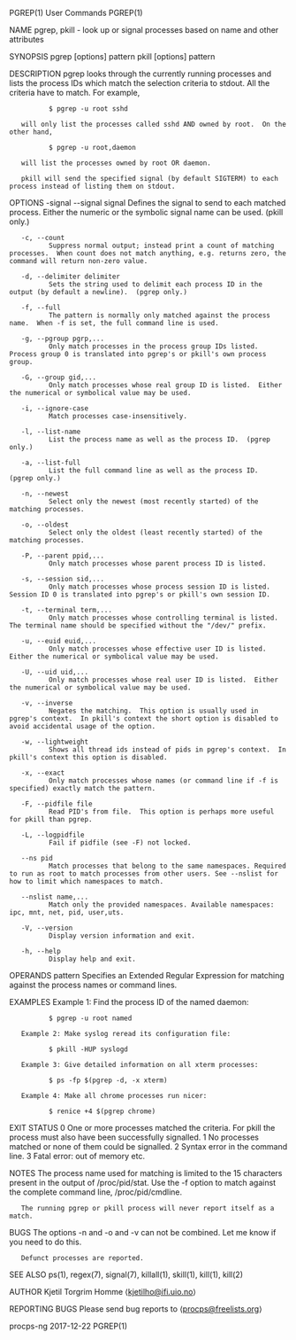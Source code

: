 PGREP(1)                                                                                        User Commands                                                                                        PGREP(1)

NAME
       pgrep, pkill - look up or signal processes based on name and other attributes

SYNOPSIS
       pgrep [options] pattern
       pkill [options] pattern

DESCRIPTION
       pgrep looks through the currently running processes and lists the process IDs which match the selection criteria to stdout.  All the criteria have to match.  For example,

              $ pgrep -u root sshd

       will only list the processes called sshd AND owned by root.  On the other hand,

              $ pgrep -u root,daemon

       will list the processes owned by root OR daemon.

       pkill will send the specified signal (by default SIGTERM) to each process instead of listing them on stdout.

OPTIONS
       -signal
       --signal signal
              Defines the signal to send to each matched process.  Either the numeric or the symbolic signal name can be used.  (pkill only.)

       -c, --count
              Suppress normal output; instead print a count of matching processes.  When count does not match anything, e.g. returns zero, the command will return non-zero value.

       -d, --delimiter delimiter
              Sets the string used to delimit each process ID in the output (by default a newline).  (pgrep only.)

       -f, --full
              The pattern is normally only matched against the process name.  When -f is set, the full command line is used.

       -g, --pgroup pgrp,...
              Only match processes in the process group IDs listed.  Process group 0 is translated into pgrep's or pkill's own process group.

       -G, --group gid,...
              Only match processes whose real group ID is listed.  Either the numerical or symbolical value may be used.

       -i, --ignore-case
              Match processes case-insensitively.

       -l, --list-name
              List the process name as well as the process ID.  (pgrep only.)

       -a, --list-full
              List the full command line as well as the process ID.  (pgrep only.)

       -n, --newest
              Select only the newest (most recently started) of the matching processes.

       -o, --oldest
              Select only the oldest (least recently started) of the matching processes.

       -P, --parent ppid,...
              Only match processes whose parent process ID is listed.

       -s, --session sid,...
              Only match processes whose process session ID is listed.  Session ID 0 is translated into pgrep's or pkill's own session ID.

       -t, --terminal term,...
              Only match processes whose controlling terminal is listed.  The terminal name should be specified without the "/dev/" prefix.

       -u, --euid euid,...
              Only match processes whose effective user ID is listed.  Either the numerical or symbolical value may be used.

       -U, --uid uid,...
              Only match processes whose real user ID is listed.  Either the numerical or symbolical value may be used.

       -v, --inverse
              Negates the matching.  This option is usually used in pgrep's context.  In pkill's context the short option is disabled to avoid accidental usage of the option.

       -w, --lightweight
              Shows all thread ids instead of pids in pgrep's context.  In pkill's context this option is disabled.

       -x, --exact
              Only match processes whose names (or command line if -f is specified) exactly match the pattern.

       -F, --pidfile file
              Read PID's from file.  This option is perhaps more useful for pkill than pgrep.

       -L, --logpidfile
              Fail if pidfile (see -F) not locked.

       --ns pid
              Match processes that belong to the same namespaces. Required to run as root to match processes from other users. See --nslist for how to limit which namespaces to match.

       --nslist name,...
              Match only the provided namespaces. Available namespaces: ipc, mnt, net, pid, user,uts.

       -V, --version
              Display version information and exit.

       -h, --help
              Display help and exit.

OPERANDS
       pattern
              Specifies an Extended Regular Expression for matching against the process names or command lines.

EXAMPLES
       Example 1: Find the process ID of the named daemon:

              $ pgrep -u root named

       Example 2: Make syslog reread its configuration file:

              $ pkill -HUP syslogd

       Example 3: Give detailed information on all xterm processes:

              $ ps -fp $(pgrep -d, -x xterm)

       Example 4: Make all chrome processes run nicer:

              $ renice +4 $(pgrep chrome)

EXIT STATUS
       0      One or more processes matched the criteria. For pkill the process must also have been successfully signalled.
       1      No processes matched or none of them could be signalled.
       2      Syntax error in the command line.
       3      Fatal error: out of memory etc.

NOTES
       The process name used for matching is limited to the 15 characters present in the output of /proc/pid/stat.  Use the -f option to match against the complete command line, /proc/pid/cmdline.

       The running pgrep or pkill process will never report itself as a match.

BUGS
       The options -n and -o and -v can not be combined.  Let me know if you need to do this.

       Defunct processes are reported.

SEE ALSO
       ps(1), regex(7), signal(7), killall(1), skill(1), kill(1), kill(2)

AUTHOR
       Kjetil Torgrim Homme ⟨kjetilho@ifi.uio.no⟩

REPORTING BUGS
       Please send bug reports to ⟨procps@freelists.org⟩

procps-ng                                                                                         2017-12-22                                                                                         PGREP(1)
